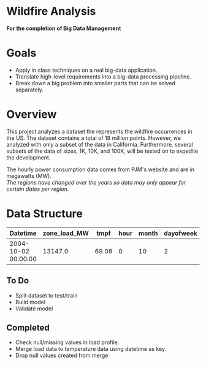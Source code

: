 # Wildfire Analysis
**For the completion of Big Data Management**  
# Goals
- Apply in class techniques on a real big-data application.
- Translate high-level requirements into a big-data processing pipeline.
- Break down a big problem into smaller parts that can be solved separately.

# Overview
This project analyzes a dataset the represents the wildfire occurrences in the US. The dataset contains a total of 18 million points. However, we analyzed with only a subset of the data in California. Furthermore, several subsets of the data of sizes, 1K, 10K, and 100K, will be tested on to expedite the development.

The hourly power consumption data comes from PJM's website and are in megawatts (MW).  
*The regions have changed over the years so data may only appear for certain dates per region.*  
# Data Structure

Datetime | zone_load_MW | tmpf | hour | month | dayofweek  
-------- | -------------| ---- | ---- | ----- | --------
2004-10-02 00:00:00 | 13147.0 | 69.08 | 0 | 10 | 2 




## To Do
- Split dataset to test/train
- Build model
- Validate model

## Completed 
- Check null/missing values in load profile.
- Merge load data to temperature data using datetime as key.
- Drop null values created from merge
